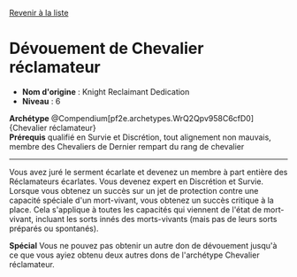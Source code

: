 [Revenir à la liste](list.md)

# Dévouement de Chevalier réclamateur

 * **Nom d'origine** : Knight Reclaimant Dedication
 * **Niveau** : 6


<div><span id="ctl00_MainContent_DetailedOutput"><strong>Archétype</strong> @Compendium[pf2e.archetypes.WrQ2Qpv958C6cfD0]{Chevalier réclamateur}</span></div>
<div><span id="ctl00_MainContent_DetailedOutput"><strong>Prérequis</strong> qualifié en Survie et Discrétion, tout alignement non mauvais, membre des Chevaliers de Dernier rempart du rang de chevalier<br></span></div>
<hr>
<p>Vous avez juré le serment écarlate et devenez un membre à part entière des Réclamateurs écarlates. Vous devenez expert en Discrétion et Survie. Lorsque vous obtenez un succès sur un jet de protection contre une capacité spéciale d'un mort-vivant, vous obtenez un succès critique à la place. Cela s'applique à toutes les capacités qui viennent de l'état de mort-vivant, incluant les sorts innés des morts-vivants (mais pas de leurs sorts préparés ou spontanés).</p>
<p><strong>Spécial</strong> Vous ne pouvez pas obtenir un autre don de dévouement jusqu'à ce que vous ayiez obtenu deux autres dons de l'archétype Chevalier réclamateur.&nbsp;</p>